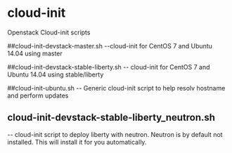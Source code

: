 # cloud-init
Openstack Cloud-init scripts


##cloud-init-devstack-master.sh	
--cloud-init for CentOS 7 and Ubuntu 14.04 using master

##cloud-init-devstack-stable-liberty.sh	
-- cloud-init for CentOS 7 and Ubuntu 14.04 using stable/liberty

##cloud-init-ubuntu.sh
-- Generic cloud-init script to help resolv hostname and perform updates

## cloud-init-devstack-stable-liberty_neutron.sh
-- cloud-init script to deploy liberty with neutron.
Neutron is by default not installed.  This will install it for you automatically.